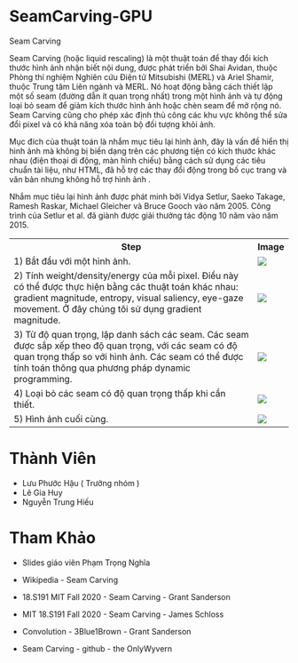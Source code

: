 # SeamCarving-GPU

Seam Carving

Seam Carving (hoặc liquid rescaling) là một thuật toán để thay đổi kích thước hình ảnh nhận biết nội dung, được phát triển bởi Shai Avidan, thuộc Phòng thí nghiệm Nghiên cứu Điện tử Mitsubishi (MERL) và Ariel Shamir, thuộc Trung tâm Liên ngành và MERL. Nó hoạt động bằng cách thiết lập một số seam (đường dẫn ít quan trọng nhất) trong một hình ảnh và tự động loại bỏ seam để giảm kích thước hình ảnh hoặc chèn seam để mở rộng nó. Seam Carving cũng cho phép xác định thủ công các khu vực không thể sửa đổi pixel và có khả năng xóa toàn bộ đối tượng khỏi ảnh.

Mục đích của thuật toán là nhắm mục tiêu lại hình ảnh, đây là vấn đề hiển thị hình ảnh mà không bị biến dạng trên các phương tiện có kích thước khác nhau (điện thoại di động, màn hình chiếu) bằng cách sử dụng các tiêu chuẩn tài liệu, như HTML, đã hỗ trợ các thay đổi động trong bố cục trang và văn bản nhưng không hỗ trợ hình ảnh .

Nhắm mục tiêu lại hình ảnh được phát minh bởi Vidya Setlur, Saeko Takage, Ramesh Raskar, Michael Gleicher và Bruce Gooch vào năm 2005. Công trình của Setlur et al. đã giành được giải thưởng tác động 10 năm vào năm 2015.

<table class="wikitable" style="max-width: 100%; overflow-y: scroll">
<tbody><tr>
<th>Step</th>
<th>Image
</th></tr>
<tr>
<td>1) Bắt đầu với một hình ảnh.	
</td>
<td><img src="https://user-images.githubusercontent.com/108814937/233795637-72f1c925-4fff-48d8-9ff3-4135b3028132.png">
</td></tr>
<tr>
<td>2) Tính weight/density/energy của mỗi pixel.  Điều này có thể được thực hiện bằng các thuật toán khác nhau: gradient magnitude, entropy, visual saliency, eye-gaze movement. Ở đây chúng tôi sử dụng gradient magnitude.
</td>
<td><img src="https://user-images.githubusercontent.com/108814937/233795644-4e02ec02-caa2-4a04-823a-dcdff6d95575.png">
</td></tr>
<tr>
<td>3) Từ độ quan trọng, lập danh sách các seam. Các seam được sắp xếp theo độ quan trọng, với các seam có độ quan trọng thấp so với hình ảnh. Các seam có thể được tính toán thông qua phương pháp dynamic programming.
</td><td>
<img src="https://user-images.githubusercontent.com/108814937/233795651-523d4969-bcf0-41e5-ac15-b6f96a54e601.png">
</td></tr>
<tr>
<td>4) Loại bỏ các seam có độ quan trọng thấp khi cần thiết.
</td>
<td><img src="https://user-images.githubusercontent.com/108814937/233795656-ddbb6995-2729-4574-9aaa-0e669ec38507.png">
</td></tr>
<tr>
<td>5) Hình ảnh cuối cùng.
</td><td>
<img src="https://user-images.githubusercontent.com/108814937/233795660-f4a46937-7934-4474-886f-b3c3ccf13c21.png"></td></tr></tbody></table>



# Thành Viên

- Lưu Phước Hậu ( Trưởng nhóm )
- Lê Gia Huy
- Nguyễn Trung Hiếu

# Tham Khảo

- Slides giáo viên Phạm Trọng Nghĩa

- Wikipedia - Seam Carving

- 18.S191 MIT Fall 2020 - Seam Carving - Grant Sanderson

- MIT 18.S191 Fall 2020 - Seam Carving - James Schloss

- Convolution - 3Blue1Brown - Grant Sanderson

- Seam Carving - github - the OnlyWyvern
